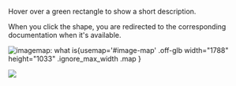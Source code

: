 Hover over a green rectangle to show a short description.

When you click the shape, you are redirected to the corresponding documentation when it's available.

![imagemap: what is](what_is.png){usemap='#image-map' .off-glb width="1788" height="1033" .ignore_max_width .map }

<img src="what_is.png" usemap="#image-map">

<map name="image-map">
    <area target="_blank" alt="Presentation Assistant (IntelliJ plugin)" title="Presentation Assistant (IntelliJ plugin)" href="https://plugins.jetbrains.com/plugin/7345-presentation-assistant" coords="621,960,1163,998" shape="rect">
    <area target="_blank" alt="Code completion (CC)" title="Code completion (CC)" href="https://www.jetbrains.com/help/mps/auto-completing-code.html" coords="539,306,872,375" shape="rect">
    <area target="_blank" alt="Run/debug configuration (test case)" title="Run/debug configuration (test case)" href="https://www.jetbrains.com/help/mps/run-debug-configuration.html" coords="1278,30,1450,50" shape="rect">
    <area target="_blank" alt="Run button" title="Run button" href="https://www.jetbrains.com/help/mps/run-debug-configuration.htm" coords="1460,30,1479,52" shape="rect">
    <area target="_blank" alt="Debug button" title="Debug button" href="https://www.jetbrains.com/help/mps/run-debug-configuration.htm" coords="1487,30,1507,52" shape="rect">
    <area target="_blank" alt="Update project (Git)" title="Update project (Git)" href="https://www.jetbrains.com/help/mps/sync-with-a-remote-repository.html#update" coords="1599,28,1621,52" shape="rect">
    <area target="_blank" alt="Commit changes (Git)" title="Commit changes (Git)" href="https://www.jetbrains.com/help/mps/commit-and-push-changes.html" coords="1627,28,1649,52" shape="rect">
    <area target="_blank" alt="Push changes (Git)" title="Push changes (Git)" href="https://www.jetbrains.com/help/mps/commit-and-push-changes.html#push" coords="1654,28,1673,52" shape="rect">
    <area target="_blank" alt="Show history (Git)" title="Show history (Git)" href="https://www.jetbrains.com/help/mps/investigate-changes.html" coords="1676,29,1701,52" shape="rect">
    <area target="_blank" alt="Rollback changes (Git)" title="Rollback changes (Git)" href="https://www.jetbrains.com/help/mps/revert-changes-dialog.html" coords="1706,28,1730,52" shape="rect">
    <area target="_blank" alt="Search everywhere (IntelliJ functionality)" title="Search everywhere (IntelliJ functionality)" href="https://www.jetbrains.com/help/idea/searching-everywhere.html" coords="1735,28,1757,52" shape="rect">
    <area target="_blank" alt="IDE and project settings" title="IDE and project settings" href="https://www.jetbrains.com/help/mps/settings-preferences-dialog.html" coords="1763,28,1780,51" shape="rect">
    <area target="_blank" alt="Context actions tool" title="Context actions tool" href="https://www.jetbrains.com/help/mps/context-actions-tool.html" coords="1769,56,1787,152" shape="rect">
    <area target="_blank" alt="No errors in the editor" title="No errors in the editor" href="https://www.jetbrains.com/help/mps/typesystem.html" coords="1749,83,1766,99" shape="rect">
    <area target="" alt="Selected line" title="Selected line" href="" coords="1275,283,1727,301" shape="rect">
    <area target="_blank" alt="Method signature (baselanguage)" title="Method signature (baselanguage)" href="https://www.baeldung.com/java-method-signature-return-type" coords="725,118,1276,131" shape="rect">
    <area target="_blank" alt="Method return type (baselanguage)" title="Method return type (baselanguage)" href="https://docs.oracle.com/javase/tutorial/java/javaOO/returnvalue.html" coords="542,118,594,132" shape="rect">
    <area target="_blank" alt="Method name (baselanguage)" title="Method name (baselanguage)" href="https://docs.oracle.com/javase/tutorial/java/javaOO/methods.html" coords="602,118,722,132" shape="rect">
    <area target="_blank" alt="Editor tab with name from INamedConcept" title="Editor tab with name from INamedConcept" href="https://www.jetbrains.com/help/mps/settings-editor-tabs.html" coords="359,57,495,81" shape="rect">
    <area target="_blank" alt="Logical view (project view)" title="Logical view (project view)" href="https://www.jetbrains.com/help/mps/contributing-to-mps-project.html#contributingtompsproject12" coords="18,57,120,82" shape="rect">
    <area target="_blank" alt="Project" title="Project" href="https://www.jetbrains.com/help/mps/mps-project-structure.html#project" coords="25,101,158,87" shape="rect">
    <area target="" alt="Project path" title="Project path" href="" coords="164,85,359,101" shape="rect">
    <area target="_blank" alt="Editor (jetbrains.mps.nodeEditor.EditorComponent with JBScrollPane)" title="Editor (jetbrains.mps.nodeEditor.EditorComponent with JBScrollPane)" href="https://www.jetbrains.com/help/mps/editor.html#editoroverview" coords="392,429,1768,610" shape="rect">
    <area target="_blank" alt="Java class (concept: ClassConcept)" title="Java class (concept: ClassConcept)" href="https://www.baeldung.com/java-classes-objects" coords="93,185,221,200" shape="rect">
    <area target="_blank" alt="Solution (a module type)" title="Solution (a module type)" href="https://www.jetbrains.com/help/mps/mps-project-structure.html#solutions" coords="60,202,264,219" shape="rect">
    <area target="_blank" alt="Language (a module type)" title="Language (a module type)" href="https://www.jetbrains.com/help/mps/mps-project-structure.html#languages" coords="63,283,248,300" shape="rect">
    <area target="_blank" alt="Structure aspect" title="Structure aspect" href="https://www.jetbrains.com/help/mps/structure.html" coords="76,303,179,321" shape="rect">
    <area target="_blank" alt="Editor aspect" title="Editor aspect" href="https://www.jetbrains.com/help/mps/editor.html" coords="76,325,177,340" shape="rect">
    <area target="_blank" alt="Constraints aspect" title="Constraints aspect" href="https://www.jetbrains.com/help/mps/constraints.html" coords="76,344,177,364" shape="rect">
    <area target="_blank" alt="Behavior aspect" title="Behavior aspect" href="https://www.jetbrains.com/help/mps/behavior.html" coords="76,368,177,383" shape="rect">
    <area target="_blank" alt="Typesystem aspect" title="Typesystem aspect" href="https://www.jetbrains.com/help/mps/typesystem.html" coords="74,387,177,401" shape="rect">
    <area target="_blank" alt="Intentions aspect" title="Intentions aspect" href="https://www.jetbrains.com/help/mps/mps-intentions.html" coords="74,406,177,419" shape="rect">
    <area target="_blank" alt="Dataflow aspect" title="Dataflow aspect" href="https://www.jetbrains.com/help/mps/data-flow.html" coords="74,423,177,440" shape="rect">
    <area target="_blank" alt="Migrations aspect" title="Migrations aspect" href="https://www.jetbrains.com/help/mps/migrations.html" coords="74,445,177,459" shape="rect">
    <area target="_blank" alt="Generator aspect" title="Generator aspect" href="https://www.jetbrains.com/help/mps/mps-generator.html" coords="76,465,179,484" shape="rect">
    <area target="_blank" alt="Runtime solutions" title="Runtime solutions" href="https://www.jetbrains.com/help/mps/getting-the-dependencies-right.html#addingexternaljavaclassesandjarstoaproject-runtimesolutions" coords="76,487,180,503" shape="rect">
    <area target="_blank" alt="Virtual package" title="Virtual package" href="https://www.jetbrains.com/help/mps/getting-the-dependencies-right.html#virtualpackages" coords="38,563,100,579" shape="rect">
    <area target="" alt="the model needs to be generated" title="the model needs to be generated" href="" coords="163,665,305,681" shape="rect">
    <area target="_blank" alt="Model" title="Model" href="https://www.jetbrains.com/help/mps/mps-project-structure.html#models" coords="95,685,171,701" shape="rect">
    <area target="_blank" alt="Event log" title="Event log" href="https://www.jetbrains.com/help/mps/event-log-tool-window.html" coords="1586,984,1668,1003" shape="rect">
    <area target="_blank" alt="Inspector" title="Inspector" href="https://www.jetbrains.com/help/mps/mps-inspector.html" coords="1673,984,1768,1003" shape="rect">
    <area target="_blank" alt="Memory indicator" title="Memory indicator" href="https://www.jetbrains.com/help/mps/status-bar.html" coords="1697,1005,1787,1028" shape="rect">
    <area target="_blank" alt="How many models of all models are loaded" title="How many models of all models are loaded" href="https://www.jetbrains.com/help/mps/status-bar.html" coords="1316,1006,1408,1028" shape="rect">
    <area target="_blank" alt="Current branch" title="Current branch" href="https://www.jetbrains.com/help/mps/manage-branches.html" coords="1411,1006,1566,1028" shape="rect">
    <area target="_blank" alt="Save temporary models (transient)" title="Save temporary models (transient)" href="https://www.jetbrains.com/help/mps/finding-your-way-out.html#savetransientmodels" coords="1567,1006,1624,1028" shape="rect">
    <area target="_blank" alt="Projector plugin (discontinued)" title="Projector plugin (discontinued)" href="https://plugins.jetbrains.com/plugin/16015-projector" coords="1626,1006,1693,1028" shape="rect">
    <area target="_blank" alt="Status bar" title="Status bar" href="https://www.jetbrains.com/help/mps/status-bar.html" coords="22,1008,1000,1030" shape="rect">
    <area target="_blank" alt="Add your own status bar widget" title="Add your own status bar widget" href="https://plugins.jetbrains.com/docs/intellij/status-bar-widgets.html" coords="1011,1010,1305,1028" shape="rect">
    <area target="_blank" alt="Favourites (tool)" title="Favourites (tool)" href="https://www.jetbrains.com/help/mps/managing-your-project-favorites.html" coords="0,904,16,981" shape="rect">
    <area target="_blank" alt="Structure (tool)" title="Structure (tool)" href="https://www.jetbrains.com/help/mps/structure-tool-window-file-structure-popup.html" coords="0,803,14,898" shape="rect">
    <area target="_blank" alt="Left gutter" title="Left gutter" href="https://www.jetbrains.com/help/mps/editor-guided-tour.html#editor-areas" coords="384,972,362,213" shape="rect">
    <area target="_blank" alt="Right gutter / validation side bar / marker bar" title="Right gutter / validation side bar / marker bar" href="https://www.jetbrains.com/help/mps/editor-guided-tour.html#editor-areas" coords="1750,106,1765,423" shape="rect">
    <area target="_blank" alt="Available intentions" title="Available intentions" href="https://www.jetbrains.com/help/mps/mps-intentions.html#usingintentions" coords="398,275,416,299" shape="rect">
    <area target="_blank" alt="Foldable collection cell" title="Foldable collection cell" href="https://www.jetbrains.com/help/mps/editor.html#collectioncell" coords="379,115,397,176" shape="rect">
    <area target="_blank" alt="Curly brace (constant cell)" title="Curly brace (constant cell)" href="https://www.jetbrains.com/help/mps/base-language-extensions-style-guide.html#curlybraces" coords="422,244,438,259" shape="rect">
    <area target="_blank" alt="Java identifier" title="Java identifier" href="https://www.geeksforgeeks.org/java-identifiers/" coords="578,204,722,216" shape="rect">
    <area target="_blank" alt="SNode type" title="SNode type" href="https://www.jetbrains.com/help/mps/open-api-accessing-models-from-code.html#modellevel" coords="733,205,779,215" shape="rect">
    <area target="_blank" alt="public flag (keyword)" title="public flag (keyword)" href="https://www.jetbrains.com/help/mps/base-language-extensions-style-guide.html#keywords" coords="425,286,474,302" shape="rect">
    <area target="_blank" alt="right parenthesis" title="right parenthesis" href="https://www.jetbrains.com/help/mps/base-language-extensions-style-guide.html#parentheses" coords="1265,204,1275,215" shape="rect">
    <area target="_blank" alt="left parenthesis" title="left parenthesis" href="https://www.jetbrains.com/help/mps/base-language-extensions-style-guide.html#parentheses" coords="441,222,454,241" shape="rect">
    <area target="_blank" alt="punctuation" title="punctuation" href="https://www.jetbrains.com/help/mps/base-language-extensions-style-guide.html#punctuation" coords="1131,157,1123,135" shape="rect">
    <area target="" alt="TODO (tool)" title="TODO (tool)" href="" coords="19,985,82,1003" shape="rect">
    <area target="_blank" alt="Git (tool)" title="Git (tool)" href="https://www.jetbrains.com/help/mps/using-git-integration.html" coords="86,986,147,1005" shape="rect">
    <area target="_blank" alt="Terminal (tool)" title="Terminal (tool)" href="https://www.jetbrains.com/help/mps/terminal-emulator.html" coords="149,985,226,1004" shape="rect">
    <area target="_blank" alt="Console (tool)" title="Console (tool)" href="https://www.jetbrains.com/help/mps/mps-console.html" coords="229,985,303,1004" shape="rect">
    <area target="_blank" alt="Find usages (tool)" title="Find usages (tool)" href="https://www.jetbrains.com/help/mps/find-usages.html#finders" coords="305,986,392,1005" shape="rect">
    <area target="_blank" alt="Messages (tool)" title="Messages (tool)" href="https://www.jetbrains.com/help/mps/messages-tool-window.html" coords="394,985,480,1004" shape="rect">
    <area target="_blank" alt="Java interface (concept: Interface)" title="Java interface (concept: Interface)" href="https://www.baeldung.com/java-interfaces" coords="111,845,283,862" shape="rect">
    <area target="" alt="Toggle tool visibilities" title="Toggle tool visibilities" href="" coords="2,1007,16,1024" shape="rect">
    <area target="_blank" alt="Commit (tool)" title="Commit (tool)" href="https://www.jetbrains.com/help/mps/commit-and-push-changes.html" coords="0,144,14,217" shape="rect">
    <area target="_blank" alt="Pull request (tool)" title="Pull request (tool)" href="https://www.jetbrains.com/help/mps/contribute-to-projects.html#create-pull-request" coords="0,225,14,329" shape="rect">
    <area target="_blank" alt="Navigation bar" title="Navigation bar" href="https://www.jetbrains.com/help/mps/navigation-bar.html" coords="713,30,1221,51" shape="rect">
    <area target="_blank" alt="Makes all modified modules in the project" title="Makes all modified modules in the project" href="https://www.jetbrains.com/help/mps/project-tool-window.html#content_pane_context_menu" coords="1240,30,1270,51" shape="rect">
    <area target="" alt="This is called a stripe" title="This is called a stripe" href="" coords="2,334,13,786" shape="rect">
    <area target="" alt="Concept icon" title="Concept icon" href="" coords="114,804,133,818" shape="rect">
    <area target="_blank" alt="Collapsible tree UI component" title="Collapsible tree UI component" href="https://plugins.jetbrains.com/docs/intellij/lists-and-trees.html" coords="29,611,41,969" shape="rect">
    <area target="" alt="Collapse All" title="Collapse All" href="" coords="277,56,297,78" shape="rect">
    <area target="" alt="Hide" title="Hide" href="" coords="337,62,351,79" shape="rect">
    <area target="" alt="Separator" title="Separator" href="https://jetbrains.github.io/ui/controls/toolbar_drop_down/#how-to-use" coords="1558,29,1570,50" shape="rect">
    <area target="_blank" alt="Stop process (run configuration)" title="Stop process (run configuration)" href="https://www.jetbrains.com/help/mps/run-tool-window.html#run-toolbar" coords="1540,32,1553,51" shape="rect">
    <area target="" alt="Project name" title="Project name" href="" coords="637,6,744,19" shape="rect">
    <area target="_blank" alt="Typesystem tests" title="Typesystem tests" href="https://www.jetbrains.com/help/mps/testing-languages.html#testingaspectsoflanguagedefinitions" coords="59,263,221,278" shape="rect">
    <area target="_blank" alt="Java package name" title="Java package name" href="https://docs.oracle.com/javase/tutorial/java/package/namingpkgs.html" coords="84,605,172,619" shape="rect">
    <area target="_blank" alt="Typesystem warning in project view" title="Typesystem warning in project view" href="https://www.jetbrains.com/help/mps/typesystem.html#severity" coords="338,921,360,938" shape="rect">
    <area target="_blank" alt="Root node of current editor" title="Root node of current editor" href="" coords="3,30,122,49" shape="rect">
    <area target="_blank" alt="Constant cell (EditorCell_Constant)" title="Constant cell (EditorCell_Constant)" href="https://www.jetbrains.com/help/mps/editor.html#constant%C2%A0cell" coords="" shape="rect">
    <area target="_blank" alt="Child list cell (as an EditorCell_Collection)" title="Child list cell (as an EditorCell_Collection)" href="https://www.jetbrains.com/help/mps/editor.html#childlistcell" coords="697,286,1038,300" shape="rect">
    <area target="" alt="Separator of collection" title="Separator of collection" href="" coords="1058,202,1066,218" shape="rect">
    <area target="_blank" alt="Left bracket" title="Left bracket" href="https://www.jetbrains.com/help/mps/base-language-extensions-style-guide.html#quickreference" coords="769,223,779,236" shape="rect">
    <area target="_blank" alt="Right bracket" title="Right bracket" href="https://www.jetbrains.com/help/mps/base-language-extensions-style-guide.html#quickreference" coords="1051,224,1058,238" shape="rect">
    <area target="" alt="Show options menu" title="Show options menu" href="" coords="310,58,327,77" shape="rect">
    <area target="" alt="15 pixel shift from left" title="15 pixel shift from left" href="" coords="409,108,390,102" shape="rect">
    <area target="" alt="10 pixel shift from top" title="10 pixel shift from top" href="" coords="420,84,416,103" shape="rect">
    <area target="" alt="Empty line (editable)" title="Empty line (editable)" href="" coords="430,176,521,197" shape="rect">
    <area target="_blank" alt="Indent (2 characters)" title="Indent (2 characters)" href="https://www.jetbrains.com/help/mps/editor.html#indentlayoutproperties" coords="444,349,458,363" shape="rect">
    <area target="" alt="Run with coverage" title="Run with coverage" href="" coords="1510,30,1532,52" shape="rect">
    <area target="_blank" alt="Missing space between variable and operator: punctuation" title="Missing space between variable and operator: punctuation" href="https://www.jetbrains.com/help/mps/editor.html#punctuationproperties." coords="498,393,514,407" shape="rect">
    <area target="_blank" alt="Default horizontal gap" title="Default horizontal gap" href="https://www.jetbrains.com/help/mps/editor.html#punctuationproperties." coords="1156,284,1166,299" shape="rect">
</map>

<script src="https://ajax.googleapis.com/ajax/libs/jquery/3.6.0/jquery.min.js"></script>
<script type="text/javascript" src="https://cdnjs.cloudflare.com/ajax/libs/maphilight/1.4.0/jquery.maphilight.min.js"></script>
<script type="text/javascript">
  $(function() {
    document.getElementsByTagName('body')[0].style.overflow = "scroll";
    $('.map').maphilight({
        alwaysOn: true,
        fillOpacity: 0.1,
        strokeColor: '8BC34B',
        strokeWidth: 2,
        shadow: false,
    });
  });
</script>